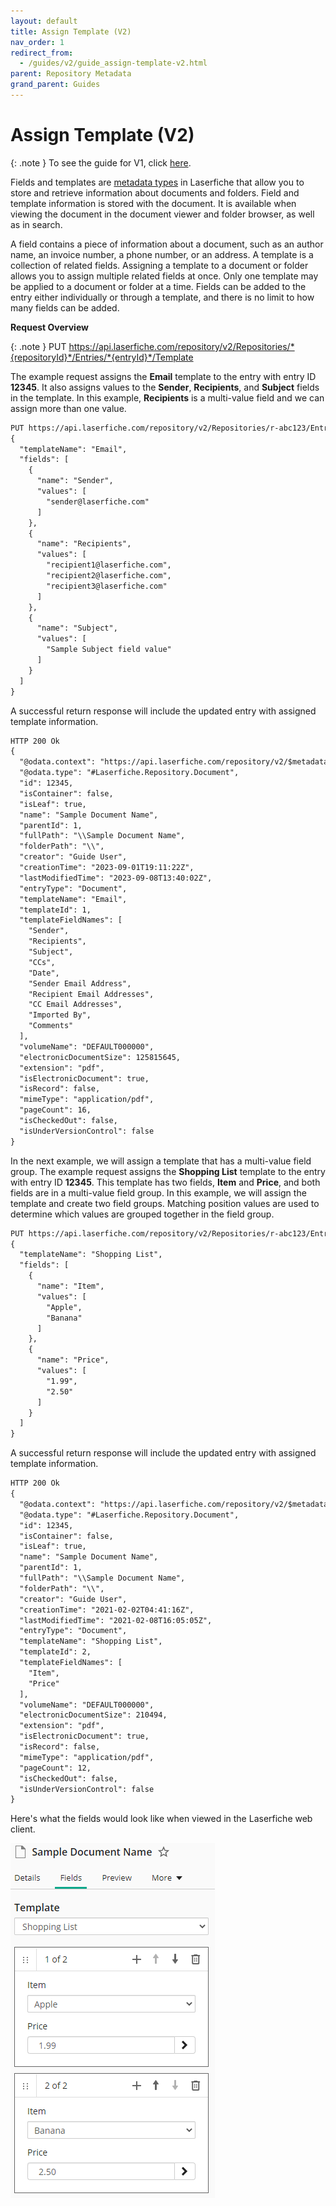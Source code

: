 ```yaml
---
layout: default
title: Assign Template (V2)
nav_order: 1
redirect_from:
  - /guides/v2/guide_assign-template-v2.html
parent: Repository Metadata
grand_parent: Guides
---
```


<!--© 2024 Laserfiche.
See LICENSE-DOCUMENTATION and LICENSE-CODE in the project root for license information.-->

# Assign Template (V2)

{: .note }
To see the guide for V1, click [here](../guide_assign-template/).

Fields and templates are [metadata types](https://doc.laserfiche.com/laserfiche.documentation/en-us/Default.htm#Fields_and_Templates.htm) in Laserfiche that allow you to store and retrieve information about documents and folders. Field and template information is stored with the document. It is available when viewing the document in the document viewer and folder browser, as well as in search.

A field contains a piece of information about a document, such as an author name, an invoice number, a phone number, or an address. A template is a collection of related fields. Assigning a template to a document or folder allows you to assign multiple related fields at once. Only one template may be applied to a document or folder at a time. Fields can be added to the entry either individually or through a template, and there is no limit to how many fields can be added.

**Request Overview**

{: .note }
PUT https://api.laserfiche.com/repository/v2/Repositories/*{repositoryId}*/Entries/*{entryId}*/Template

The example request assigns the **Email** template to the entry with entry ID **12345**. It also assigns values to the **Sender**, **Recipients**, and **Subject** fields in the template. In this example, **Recipients** is a multi-value field and we can assign more than one value.

```xml
PUT https://api.laserfiche.com/repository/v2/Repositories/r-abc123/Entries/12345/Template
{
  "templateName": "Email",
  "fields": [
    {
      "name": "Sender",
      "values": [
        "sender@laserfiche.com"
      ]
    },
    {
      "name": "Recipients",
      "values": [
        "recipient1@laserfiche.com",
        "recipient2@laserfiche.com",
        "recipient3@laserfiche.com"
      ]
    },
    {
      "name": "Subject",
      "values": [
        "Sample Subject field value"
      ]
    }
  ]
}
```

A successful return response will include the updated entry with assigned template information.

```xml
HTTP 200 Ok
{
  "@odata.context": "https://api.laserfiche.com/repository/v2/$metadata#Laserfiche.Repository.Entry",
  "@odata.type": "#Laserfiche.Repository.Document",
  "id": 12345,
  "isContainer": false,
  "isLeaf": true,
  "name": "Sample Document Name",
  "parentId": 1,
  "fullPath": "\\Sample Document Name",
  "folderPath": "\\",
  "creator": "Guide User",
  "creationTime": "2023-09-01T19:11:22Z",
  "lastModifiedTime": "2023-09-08T13:40:02Z",
  "entryType": "Document",
  "templateName": "Email",
  "templateId": 1,
  "templateFieldNames": [
    "Sender",
    "Recipients",
    "Subject",
    "CCs",
    "Date",
    "Sender Email Address",
    "Recipient Email Addresses",
    "CC Email Addresses",
    "Imported By",
    "Comments"
  ],
  "volumeName": "DEFAULT000000",
  "electronicDocumentSize": 125815645,
  "extension": "pdf",
  "isElectronicDocument": true,
  "isRecord": false,
  "mimeType": "application/pdf",
  "pageCount": 16,
  "isCheckedOut": false,
  "isUnderVersionControl": false
}
```

In the next example, we will assign a template that has a multi-value field group. The example request assigns the **Shopping List** template to the entry with entry ID **12345**. This template has two fields, **Item** and **Price**, and both fields are in a multi-value field group. In this example, we will assign the template and create two field groups. Matching position values are used to determine which values are grouped together in the field group.

```xml
PUT https://api.laserfiche.com/repository/v2/Repositories/r-abc123/Entries/12345/Template
{
  "templateName": "Shopping List",
  "fields": [
    {
      "name": "Item",
      "values": [
        "Apple",
        "Banana"
      ]
    },
    {
      "name": "Price",
      "values": [
        "1.99",
        "2.50"
      ]
    }
  ]
}
```

A successful return response will include the updated entry with assigned template information.

```xml
HTTP 200 Ok
{
  "@odata.context": "https://api.laserfiche.com/repository/v2/$metadata#Laserfiche.Repository.Entry",
  "@odata.type": "#Laserfiche.Repository.Document",
  "id": 12345,
  "isContainer": false,
  "isLeaf": true,
  "name": "Sample Document Name",
  "parentId": 1,
  "fullPath": "\\Sample Document Name",
  "folderPath": "\\",
  "creator": "Guide User",
  "creationTime": "2021-02-02T04:41:16Z",
  "lastModifiedTime": "2021-02-08T16:05:05Z",
  "entryType": "Document",
  "templateName": "Shopping List",
  "templateId": 2,
  "templateFieldNames": [
    "Item",
    "Price"
  ],
  "volumeName": "DEFAULT000000",
  "electronicDocumentSize": 210494,
  "extension": "pdf",
  "isElectronicDocument": true,
  "isRecord": false,
  "mimeType": "application/pdf",
  "pageCount": 12,
  "isCheckedOut": false,
  "isUnderVersionControl": false
}
```

Here's what the fields would look like when viewed in the Laserfiche web client.

![](./assets/images/doc-assign-template-01.png)
